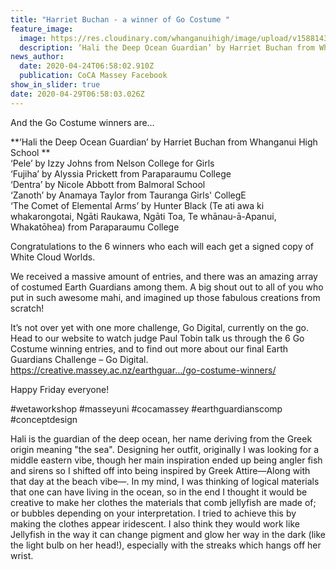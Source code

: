 ```yaml
---
title: "Harriet Buchan - a winner of Go Costume "
feature_image:
  image: https://res.cloudinary.com/whanganuihigh/image/upload/v1588143581/News/Visual_Arts._Harriet_Buchan.png
  description: ‘Hali the Deep Ocean Guardian’ by Harriet Buchan from Whanganui High School
news_author:
  date: 2020-04-24T06:58:02.910Z
  publication: CoCA Massey Facebook
show_in_slider: true
date: 2020-04-29T06:58:03.026Z
---
```

And the Go Costume winners are…

**‘Hali the Deep Ocean Guardian’ by Harriet Buchan from Whanganui High School**  
‘Pele’ by Izzy Johns from Nelson College for Girls  
‘Fujiha’ by Alyssia Prickett from Paraparaumu College  
‘Dentra’ by Nicole Abbott from Balmoral School  
‘Zanoth’ by Anamaya Taylor from Tauranga Girls' CollegE  
‘The Comet of Elemental Arms’ by Hunter Black (Te ati awa ki whakarongotai, Ngāti Raukawa, Ngāti Toa, Te whānau-ā-Apanui, Whakatōhea) from Paraparaumu College

Congratulations to the 6 winners who each will each get a signed copy of White Cloud Worlds.

We received a massive amount of entries, and there was an amazing array of costumed Earth Guardians among them. A big shout out to all of you who put in such awesome mahi, and imagined up those fabulous creations from scratch!

It’s not over yet with one more challenge, Go Digital, currently on the go. Head to our website to watch judge Paul Tobin talk us through the 6 Go Costume winning entries, and to find out more about our final Earth Guardians Challenge – Go Digital.  
https://creative.massey.ac.nz/earthguar…/go-costume-winners/

Happy Friday everyone!

#wetaworkshop #masseyuni #cocamassey #earthguardianscomp #conceptdesign








Hali is the guardian of the deep ocean, her name deriving from the Greek origin meaning "the sea". Designing her outfit, originally I was looking for a middle eastern vibe, though her main inspiration ended up being angler fish and sirens so I shifted off into being inspired by Greek Attire—Along with that day at the beach vibe—. In my mind, I was thinking of logical materials that one can have living in the ocean, so in the end I thought it would be creative to make her clothes the materials that comb jellyfish are made of; or bubbles depending on your interpretation. I tried to achieve this by making the clothes appear iridescent. I also think they would work like Jellyfish in the way it can change pigment and glow her way in the dark (like the light bulb on her head!), especially with the streaks which hangs off her wrist.